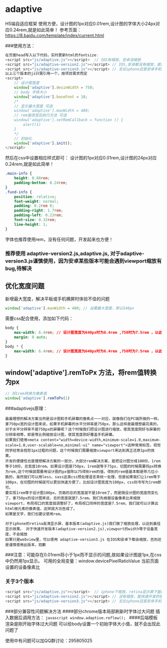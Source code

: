 # adaptive
H5端自适应框架
使用方便，设计图的1px对应0.01rem,设计图的字体大小24px对应0.24rem,就是如此简单！
参考页面：
https://8.baidu.com/template/index/current.html



###使用方法：
```javascript
在页面head写入以下代码，实时更新html的fontsize:
<script src="js/adaptive.js"></script>  // IOS有缩放，安卓没缩放
<script src="js/adaptive-version2.js"></script> // IOS,安卓都没有缩放，能快速开发的版本
<script src="js/adaptive-version3.js"></script> // 无论iphone还是安卓手机，都能精确还原1px webview中用用尚可，安卓下viewport会有兼容性问题，so，谨慎使用
以上三个版本的js只需引用一个，按项目需求而定
<script>
    // 设计图宽度
    window['adaptive'].desinWidth = 750;
    // body 字体大小
    window['adaptive'].baseFont = 18;
    /*
    // 显示最大宽度 可选
    window['adaptive'].maxWidth = 480;
    // rem值改变后执行方法 可选
    window['adaptive'].setRemCallback = function () {
        alert(1)
    }
    */
    // 初始化
    window['adaptive'].init();
</script>
```
然后在css中设置相应样式即可： 设计图的1px对应0.01rem,设计图的24px对应0.24rem,就是如此简单！
```css
.main-info {
    height: 0.88rem;
    padding-bottom: 0.24rem;
}
.fund-info {
    position: relative;
    font-weight: normal;
    padding: 0.2rem 0;
    padding-right: 1.7rem;
    padding-left: 0.23rem;
    font-size: 0.32rem;
    line-height: 1;
}
```
字体也推荐使用rem，没有任何问题，开发起来也方便！
### 推荐使用 adaptive-version2.js,adaptive.js, 对于adaptive-version3.js谨慎使用，因为安卓某些版本可能会遇到viewport缩放有bug,待解决
## 优化宽度问题
新增最大宽度，解决平板或手机横屏时体验不佳的问题
```javascript
window['adaptive'].maxWidth = 480; // 设置最大宽度，默认540px
```
需要css配合使用，添加如下代码：
```css
body {
    max-width: 6.4rem; // 设计图宽度为640px时为6.4rem ,750时为7.5rem ，以此类推
    margin: 0 auto;
}
body * {
    max-width: 6.4rem; // 设计图宽度为640px时为6.4rem ,750时为7.5rem ，以此类推
}
```
## window['adaptive'].remToPx 方法，将rem值转换为px   
```javascript
// 将1rem转换为像素值
window['adaptive'].remToPx(1) 
```
###adaptivejs原理：  

    最最理想的解决方案当然是设计图和手机屏幕的像素点一一对应，就像我们在PC端所做的一样。拿750px宽的设计图来说，如果手机屏幕的水平分辨率是750px，那么这样是最理想最完美的，对于水平分辨率不是750px的屏幕呢？这个时候我们把设计图进行缩放，使其宽度刚好与屏幕的分辨率相等，即是等比例缩放设计图，使其宽度刚好覆盖手机屏幕。
    如果我们使用<meta content="width=device-width,minimum-scale=1.0,maximum-scale=1.0,user-scalable=no,minimal-ui" name="viewport">这种常用标签，视觉同学经常会抱怨1px过粗的问题，这个时候我们需要缩放viewport来达到真正还原1px的效果。
    开发的便捷性也是理想解决方案的一部分，大部分rem解决方案，是把设计图分成100份，1rem等于10份，总宽度10rem。如果设计图是750px，1rem就等于75px，切图的时候需要将px转换为rem,这个时候就需要用设计图的px值除以75得到rem的值，得到的rem值基本都是带几位小数的，虽然我们可以用less，sass这类css预处理语言来统一处理，但是如果我们让1rem等于100px，在切图的时候就可以更加快速方便了。比如设计图宽度为100px，css则书写为1rem即可。
    要实现1rem等于设计图100px，页面的总的宽度就不是10rem了，而是随设计图的宽度而变化了。拿750px的设计图来说，总的宽度就是7.5rem。我们先根据设备像素比来缩放viewport，布局视口的宽度就调整好了，布局视口同样的宽度是7.5rem，我们就可以计算出html根元素的像素值，这样就大功告成了。
    如果是文字，我们也建议使用rem。  
    
    对于iphone的retina高清显示屏，基本版本(adaptive.js)我们做了缩放处理，以达到最佳显示效果。 对于快速开发版本(adaptive-version2.js),viewport的width等于设备宽度，不会缩放
    如果只是webview里，可以使用 adaptive-version3.js 在IOS和安卓下都会缩放，否则还是谨慎使用此版本，抱歉
    
###注意：可能存在0.01rem将小于1px而不显示的问题,故如果设计图是1px,在css中仍然用1px显示。
 可用的全局变量：window.devicePixelRatioValue 当前页面设置的设备像素比

### 关于3个版本
```javascript
<script src="js/adaptive.js"></script>  // iphone下缩放，retina显示屏下能精确还原1px
<script src="js/adaptive-version2.js"></script> // 没有缩放，能快速开发的版本
<script src="js/adaptive-version3.js"></script> // 无论iphone还是安卓手机，都能精确还原1px，做到高度还原视觉稿，如果只是在webview里使用，建议使用，否则请谨慎使用
```

###部分兼容性问题解决方法
    ####部分chrome版本局部刷新时字体过大问题
    插入数据后调用方法：
    ```javascript
    window.adaptive.reflow();
    ```
    ####后端模板渲染是刚开始字体过大问题
    可以给body设置一个初始字体大小值，就不会出现此问题了
    
    
使用中有问题可以加QQ群讨论：295805025
